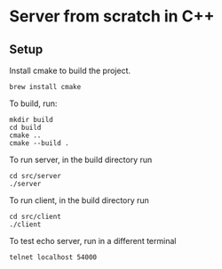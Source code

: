 # Server from scratch in C++

## Setup

Install cmake to build the project.

```
brew install cmake
```

To build, run:

```
mkdir build
cd build
cmake ..
cmake --build .
```

To run server, in the build directory run

```
cd src/server
./server

```

To run client, in the build directory run

```
cd src/client
./client

```

To test echo server, run in a different terminal

```
telnet localhost 54000
```
